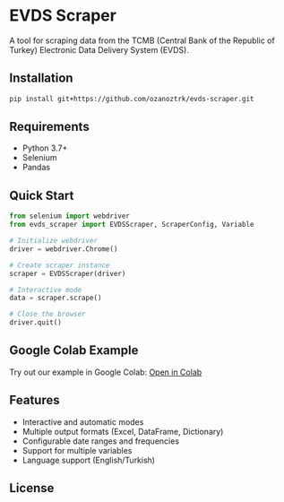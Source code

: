 # EVDS Scraper
A tool for scraping data from the TCMB (Central Bank of the Republic of Turkey) Electronic Data Delivery System (EVDS).

## Installation

```bash
pip install git+https://github.com/ozanoztrk/evds-scraper.git
```

## Requirements
- Python 3.7+
- Selenium
- Pandas

## Quick Start

```python
from selenium import webdriver
from evds_scraper import EVDSScraper, ScraperConfig, Variable

# Initialize webdriver
driver = webdriver.Chrome()

# Create scraper instance
scraper = EVDSScraper(driver)

# Interactive mode
data = scraper.scrape()

# Close the browser
driver.quit()
```

## Google Colab Example

Try out our example in Google Colab: [Open in Colab](https://colab.research.google.com/drive/1SUUHLqAkWntR-q8up0GMAaeK0xY0YazK?usp=sharing)

## Features

- Interactive and automatic modes
- Multiple output formats (Excel, DataFrame, Dictionary)
- Configurable date ranges and frequencies
- Support for multiple variables
- Language support (English/Turkish)

## License

